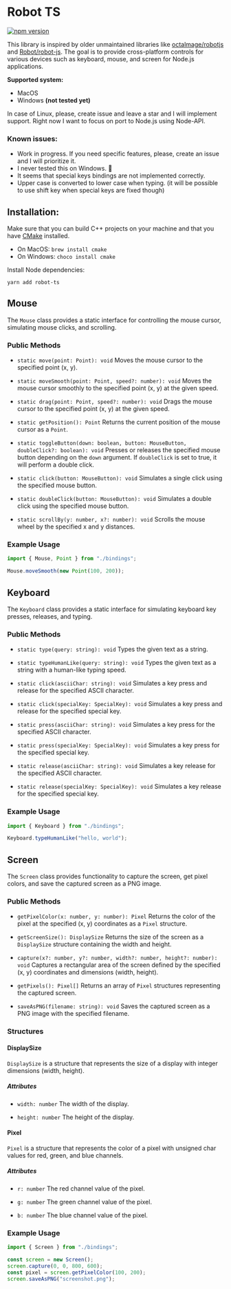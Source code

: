 # Robot TS

[![npm version](http://img.shields.io/npm/v/robot-ts.svg?style=flat)](https://www.npmjs.com/package/robot-ts "View this project on npm")

This library is inspired by older unmaintained libraries like [octalmage/robotjs](https://github.com/octalmage/robotjs)
and [Robot/robot-js](https://github.com/Robot/robot-js). The goal is to provide cross-platform controls for various
devices such as keyboard, mouse, and screen for Node.js applications.

**Supported system:**

- MacOS
- Windows **(not tested yet)**

In case of Linux, please, create issue and leave a star and I will implement support. Right now I want to focus on port to
Node.js using Node-API.

### Known issues:

- Work in progress. If you need specific features, please, create an issue and I will prioritize it.
- I never tested this on Windows. 🙏
- It seems that special keys bindings are not implemented correctly.
- Upper case is converted to lower case when typing. (it will be possible to use shift key when special keys are fixed though)

## Installation:

Make sure that you can build C++ projects on your machine and that you have [CMake](https://cmake.org) installed.

- On MacOS: `brew install cmake`
- On Windows: `choco install cmake`

Install Node dependencies:

```shell
yarn add robot-ts
```

## Mouse

The `Mouse` class provides a static interface for controlling the mouse cursor, simulating mouse clicks, and scrolling.

### Public Methods

- `static move(point: Point): void`
  Moves the mouse cursor to the specified point (x, y).

- `static moveSmooth(point: Point, speed?: number): void`
  Moves the mouse cursor smoothly to the specified point (x, y) at the given speed.

- `static drag(point: Point, speed?: number): void`
  Drags the mouse cursor to the specified point (x, y) at the given speed.

- `static getPosition(): Point`
  Returns the current position of the mouse cursor as a `Point`.

- `static toggleButton(down: boolean, button: MouseButton, doubleClick?: boolean): void`
  Presses or releases the specified mouse button depending on the `down` argument. If `doubleClick` is set to true, it will perform a double click.

- `static click(button: MouseButton): void`
  Simulates a single click using the specified mouse button.

- `static doubleClick(button: MouseButton): void`
  Simulates a double click using the specified mouse button.

- `static scrollBy(y: number, x?: number): void`
  Scrolls the mouse wheel by the specified x and y distances.

### Example Usage

```typescript
import { Mouse, Point } from "./bindings";

Mouse.moveSmooth(new Point(100, 200));
```

## Keyboard

The `Keyboard` class provides a static interface for simulating keyboard key presses, releases, and typing.

### Public Methods

- `static type(query: string): void`
  Types the given text as a string.

- `static typeHumanLike(query: string): void`
  Types the given text as a string with a human-like typing speed.

- `static click(asciiChar: string): void`
  Simulates a key press and release for the specified ASCII character.

- `static click(specialKey: SpecialKey): void`
  Simulates a key press and release for the specified special key.

- `static press(asciiChar: string): void`
  Simulates a key press for the specified ASCII character.

- `static press(specialKey: SpecialKey): void`
  Simulates a key press for the specified special key.

- `static release(asciiChar: string): void`
  Simulates a key release for the specified ASCII character.

- `static release(specialKey: SpecialKey): void`
  Simulates a key release for the specified special key.

### Example Usage

```typescript
import { Keyboard } from "./bindings";

Keyboard.typeHumanLike("hello, world");
```

## Screen

The `Screen` class provides functionality to capture the screen, get pixel colors, and save the captured screen as a PNG image.

### Public Methods

- `getPixelColor(x: number, y: number): Pixel`
  Returns the color of the pixel at the specified (x, y) coordinates as a `Pixel` structure.

- `getScreenSize(): DisplaySize`
  Returns the size of the screen as a `DisplaySize` structure containing the width and height.

- `capture(x?: number, y?: number, width?: number, height?: number): void`
  Captures a rectangular area of the screen defined by the specified (x, y) coordinates and dimensions (width, height).

- `getPixels(): Pixel[]`
  Returns an array of `Pixel` structures representing the captured screen.

- `saveAsPNG(filename: string): void`
  Saves the captured screen as a PNG image with the specified filename.

### Structures

#### DisplaySize

`DisplaySize` is a structure that represents the size of a display with integer dimensions (width, height).

##### Attributes

- `width: number`
  The width of the display.

- `height: number`
  The height of the display.

#### Pixel

`Pixel` is a structure that represents the color of a pixel with unsigned char values for red, green, and blue channels.

##### Attributes

- `r: number`
  The red channel value of the pixel.

- `g: number`
  The green channel value of the pixel.

- `b: number`
  The blue channel value of the pixel.

### Example Usage

```typescript
import { Screen } from "./bindings";

const screen = new Screen();
screen.capture(0, 0, 800, 600);
const pixel = screen.getPixelColor(100, 200);
screen.saveAsPNG("screenshot.png");
```
